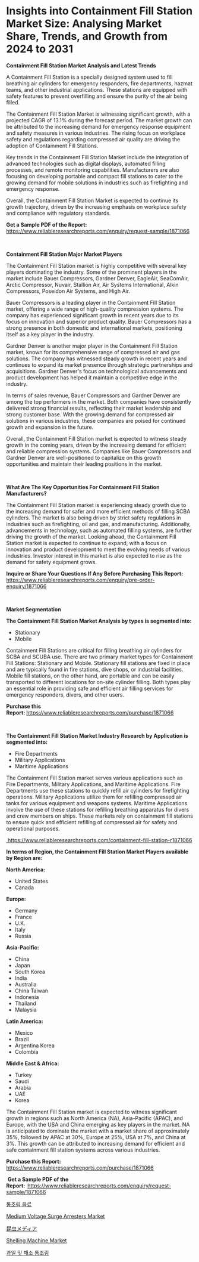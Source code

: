 <p><h1>Insights into Containment Fill Station Market Size: Analysing Market Share, Trends, and Growth from 2024 to 2031</h1></p><p><strong>Containment Fill Station Market Analysis and Latest Trends</strong></p>
<p><p>A Containment Fill Station is a specially designed system used to fill breathing air cylinders for emergency responders, fire departments, hazmat teams, and other industrial applications. These stations are equipped with safety features to prevent overfilling and ensure the purity of the air being filled.</p><p>The Containment Fill Station Market is witnessing significant growth, with a projected CAGR of 13.1% during the forecast period. The market growth can be attributed to the increasing demand for emergency response equipment and safety measures in various industries. The rising focus on workplace safety and regulations regarding compressed air quality are driving the adoption of Containment Fill Stations.</p><p>Key trends in the Containment Fill Station Market include the integration of advanced technologies such as digital displays, automated filling processes, and remote monitoring capabilities. Manufacturers are also focusing on developing portable and compact fill stations to cater to the growing demand for mobile solutions in industries such as firefighting and emergency response.</p><p>Overall, the Containment Fill Station Market is expected to continue its growth trajectory, driven by the increasing emphasis on workplace safety and compliance with regulatory standards.</p></p>
<p><strong>Get a Sample PDF of the Report:&nbsp;</strong> <a href="https://www.reliableresearchreports.com/enquiry/request-sample/1871066">https://www.reliableresearchreports.com/enquiry/request-sample/1871066</a></p>
<p>&nbsp;</p>
<p><strong>Containment Fill Station Major Market Players</strong></p>
<p><p>The Containment Fill Station market is highly competitive with several key players dominating the industry. Some of the prominent players in the market include Bauer Compressors, Gardner Denver, EagleAir, SeaComAir, Arctic Compressor, Nuvair, Stallion Air, Air Systems International, Alkin Compressors, Poseidon Air Systems, and High Air.</p><p>Bauer Compressors is a leading player in the Containment Fill Station market, offering a wide range of high-quality compression systems. The company has experienced significant growth in recent years due to its focus on innovation and superior product quality. Bauer Compressors has a strong presence in both domestic and international markets, positioning itself as a key player in the industry.</p><p>Gardner Denver is another major player in the Containment Fill Station market, known for its comprehensive range of compressed air and gas solutions. The company has witnessed steady growth in recent years and continues to expand its market presence through strategic partnerships and acquisitions. Gardner Denver's focus on technological advancements and product development has helped it maintain a competitive edge in the industry.</p><p>In terms of sales revenue, Bauer Compressors and Gardner Denver are among the top performers in the market. Both companies have consistently delivered strong financial results, reflecting their market leadership and strong customer base. With the growing demand for compressed air solutions in various industries, these companies are poised for continued growth and expansion in the future.</p><p>Overall, the Containment Fill Station market is expected to witness steady growth in the coming years, driven by the increasing demand for efficient and reliable compression systems. Companies like Bauer Compressors and Gardner Denver are well-positioned to capitalize on this growth opportunities and maintain their leading positions in the market.</p></p>
<p>&nbsp;</p>
<p><strong>What Are The Key Opportunities For Containment Fill Station Manufacturers?</strong></p>
<p><p>The Containment Fill Station market is experiencing steady growth due to the increasing demand for safer and more efficient methods of filling SCBA cylinders. The market is also being driven by strict safety regulations in industries such as firefighting, oil and gas, and manufacturing. Additionally, advancements in technology, such as automated filling systems, are further driving the growth of the market. Looking ahead, the Containment Fill Station market is expected to continue to expand, with a focus on innovation and product development to meet the evolving needs of various industries. Investor interest in this market is also expected to rise as the demand for safety equipment grows.</p></p>
<p><strong>Inquire or Share Your Questions If Any Before Purchasing This Report:</strong> <a href="https://www.reliableresearchreports.com/enquiry/pre-order-enquiry/1871066">https://www.reliableresearchreports.com/enquiry/pre-order-enquiry/1871066</a></p>
<p>&nbsp;</p>
<p><strong>Market Segmentation</strong></p>
<p><strong>The Containment Fill Station Market Analysis by types is segmented into:</strong></p>
<p><ul><li>Stationary</li><li>Mobile</li></ul></p>
<p><p>Containment Fill Stations are critical for filling breathing air cylinders for SCBA and SCUBA use. There are two primary market types for Containment Fill Stations: Stationary and Mobile. Stationary fill stations are fixed in place and are typically found in fire stations, dive shops, or industrial facilities. Mobile fill stations, on the other hand, are portable and can be easily transported to different locations for on-site cylinder filling. Both types play an essential role in providing safe and efficient air filling services for emergency responders, divers, and other users.</p></p>
<p><strong>Purchase this Report:&nbsp;</strong><a href="https://www.reliableresearchreports.com/purchase/1871066">https://www.reliableresearchreports.com/purchase/1871066</a></p>
<p>&nbsp;</p>
<p><strong>The Containment Fill Station Market Industry Research by Application is segmented into:</strong></p>
<p><ul><li>Fire Departments</li><li>Military Applications</li><li>Maritime Applications</li></ul></p>
<p><p>The Containment Fill Station market serves various applications such as Fire Departments, Military Applications, and Maritime Applications. Fire Departments use these stations to quickly refill air cylinders for firefighting operations. Military Applications utilize them for refilling compressed air tanks for various equipment and weapons systems. Maritime Applications involve the use of these stations for refilling breathing apparatus for divers and crew members on ships. These markets rely on containment fill stations to ensure quick and efficient refilling of compressed air for safety and operational purposes.</p></p>
<p><a href="https://www.reliableresearchreports.com/containment-fill-station-r1871066">&nbsp;https://www.reliableresearchreports.com/containment-fill-station-r1871066</a></p>
<p><strong>In terms of Region, the Containment Fill Station Market Players available by Region are:</strong></p>
<p>
    <p> <strong> North America: </strong>
        <ul>
            <li>United States</li>
            <li>Canada</li>
        </ul>
        </p> 
    <p> <strong> Europe: </strong>
        <ul>
            <li>Germany</li>
            <li>France</li>
            <li>U.K.</li>
            <li>Italy</li>
            <li>Russia</li>
        </ul>
        </p> 
    <p> <strong> Asia-Pacific: </strong>
        <ul>
            <li>China</li>
            <li>Japan</li>
            <li>South Korea</li>
            <li>India</li>
            <li>Australia</li>
            <li>China Taiwan</li>
            <li>Indonesia</li>
            <li>Thailand</li>
            <li>Malaysia</li>
        </ul>
        </p> 
    <p> <strong> Latin America: </strong>
        <ul>
            <li>Mexico</li>
            <li>Brazil</li>
            <li>Argentina Korea</li>
            <li>Colombia</li>
        </ul>
        </p> 
    <p> <strong> Middle East & Africa: </strong>
        <ul>
            <li>Turkey</li>
            <li>Saudi</li>
            <li>Arabia</li>
            <li>UAE</li>
            <li>Korea</li>
        </ul>
    </p>
    </p>
<p><p>The Containment Fill Station market is expected to witness significant growth in regions such as North America (NA), Asia-Pacific (APAC), and Europe, with the USA and China emerging as key players in the market. NA is anticipated to dominate the market with a market share of approximately 35%, followed by APAC at 30%, Europe at 25%, USA at 7%, and China at 3%. This growth can be attributed to increasing demand for efficient and safe containment fill station systems across various industries.</p></p>
<p><strong>Purchase this Report: </strong><a href="https://www.reliableresearchreports.com/purchase/1871066">https://www.reliableresearchreports.com/purchase/1871066</a></p>
<p>&nbsp;<strong>Get a Sample PDF of the Report:&nbsp;&nbsp;</strong><a href="https://www.reliableresearchreports.com/enquiry/request-sample/1871066">https://www.reliableresearchreports.com/enquiry/request-sample/1871066</a></p>
<p><strong></strong></p>
<p><p><a href="https://github.com/mpodehpw07370073/Market-Research-Report-List-1/blob/main/679580733375.md">통조림 음료</a></p><p><a href="https://github.com/josesg55/Market-Research-Report-List-2/blob/main/medium-voltage-surge-arresters-market.md">Medium Voltage Surge Arresters Market</a></p><p><a href="https://github.com/zjkmgcs938405/Market-Research-Report-List-1/blob/main/147686537300.md">昆虫メディア</a></p><p><a href="https://github.com/mancsybtousav/Market-Research-Report-List-2/blob/main/shelling-machine-market.md">Shelling Machine Market</a></p><p><a href="https://github.com/TobyKub4685/Market-Research-Report-List-1/blob/main/644499133376.md">과일 및 채소 통조림</a></p></p>